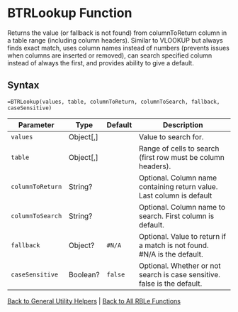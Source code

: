 # BTRLookup Function

Returns the value (or fallback is not found) from columnToReturn column in a table range (including column headers).  Similar to VLOOKUP but always finds exact match, uses column names instead of numbers (prevents issues when columns are inserted or removed), can search specified column instead of always the first, and provides ability to give a default.

## Syntax

```excel
=BTRLookup(values, table, columnToReturn, columnToSearch, fallback, caseSensitive)
```

Parameter | Type | Default | Description
---|---|---|---
`values` | Object[,] |  | Value to search for.
`table` | Object[,] |  | Range of cells to search (first row must be column headers).
`columnToReturn` | String? |  | Optional. Column name containing return value. Last column is default
`columnToSearch` | String? |  | Optional. Column name to search.  First column is default.
`fallback` | Object? | `#N/A` | Optional.  Value to return if a match is not found.  #N/A is the default.
`caseSensitive` | Boolean? | `false` | Optional.  Whether or not search is case sensitive. false is the default.

[Back to General Utility Helpers](RBLeGeneralUtilityHelpers.md) | [Back to All RBLe Functions](RBLe.md#function-documentation)